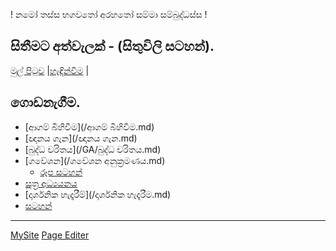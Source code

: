 ! නමෝ තස්ස භගවතෝ අරහතෝ සම්මා සම්බුද්ධස්ස !
## සිතීමට අත්වැලක් - (සිතුවිලි සටහන්).

[මුල් පිටුව](/index.md) |[හැඳින්වීම](/හැඳින්වීම.md) |

## ගොඩනැගීම.
- [ආගම් බිහිවීම](/ආගම් බිහිවීම.md)
- [ඥානය ගැන](/ඥානය ගැන.md)
- [බුද්ධ චරිතය](/GA/බුද්ධ චරිතය.md)
- [ගවේශන](/ගවේශන අනුක්‍රමණය.md)
  - [රූප සටහන්](/GA/රූපසටහන්.md)
- [සූත්‍ර අධ්‍යයනය](/suttha/index.md)
- [දාර්ශනික හැදෑරීම්](/දාර්ශනික හැදෑරීම.md)
- [සටහන්](/සටහන්.md)


------
[MySite](https://dharmashri.github.io/MySite/)
[Page Editer](https://www.blogger.com/u/1/blog/posts/2520314376030212968?hl=en-GB)
